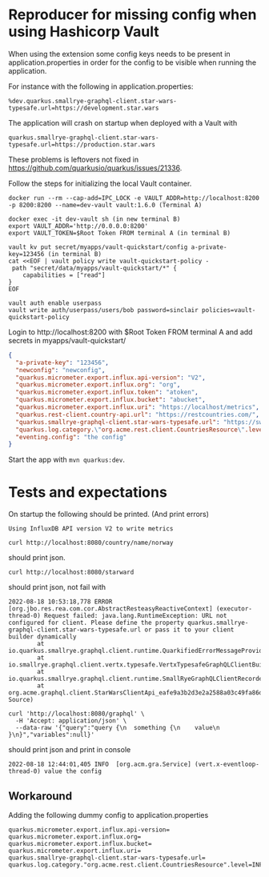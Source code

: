 # Reproducer for missing config when using Hashicorp Vault

When using the extension some config keys needs to be present in application.properties in order for the config to
be visible when running the application.

For instance with the following in application.properties:
```properties
%dev.quarkus.smallrye-graphql-client.star-wars-typesafe.url=https://development.star.wars
```
The application will crash on startup when deployed with a Vault with
```properties
quarkus.smallrye-graphql-client.star-wars-typesafe.url=https://production.star.wars
```

These problems is leftovers not fixed in https://github.com/quarkusio/quarkus/issues/21336.

Follow the steps for initializing the local Vault container.

```shell
docker run --rm --cap-add=IPC_LOCK -e VAULT_ADDR=http://localhost:8200 -p 8200:8200 --name=dev-vault vault:1.6.0 (Terminal A)
```
```shell
docker exec -it dev-vault sh (in new terminal B)
export VAULT_ADDR='http://0.0.0.0:8200'
export VAULT_TOKEN=$Root Token FROM terminal A (in terminal B)

vault kv put secret/myapps/vault-quickstart/config a-private-key=123456 (in terminal B)
cat <<EOF | vault policy write vault-quickstart-policy -
 path "secret/data/myapps/vault-quickstart/*" {
    capabilities = ["read"]
}
EOF

vault auth enable userpass
vault write auth/userpass/users/bob password=sinclair policies=vault-quickstart-policy
```    
    
Login to http://localhost:8200 with $Root Token FROM terminal A and add secrets in myapps/vault-quickstart/ 
```json
{
  "a-private-key": "123456",
  "newconfig": "newconfig",
  "quarkus.micrometer.export.influx.api-version": "V2",
  "quarkus.micrometer.export.influx.org": "org",
  "quarkus.micrometer.export.influx.token": "atoken",
  "quarkus.micrometer.export.influx.bucket": "abucket",
  "quarkus.micrometer.export.influx.uri": "https://localhost/metrics",
  "quarkus.rest-client.country-api.url": "https://restcountries.com/",
  "quarkus.smallrye-graphql-client.star-wars-typesafe.url": "https://swapi-graphql.netlify.app/.netlify/functions/index",
  "quarkus.log.category.\"org.acme.rest.client.CountriesResource\".level": "DEBUG",
  "eventing.config": "the config"
}
```

Start the app with `mvn quarkus:dev`.


# Tests and expectations
On startup the following should be printed. (And print errors)
```text
Using InfluxDB API version V2 to write metrics
```

```shell
curl http://localhost:8080/country/name/norway
```
should print json.

```shell
curl http://localhost:8080/starward
```
should print json, not fail with
```text
2022-08-18 10:53:18,778 ERROR [org.jbo.res.rea.com.cor.AbstractResteasyReactiveContext] (executor-thread-0) Request failed: java.lang.RuntimeException: URL not configured for client. Please define the property quarkus.smallrye-graphql-client.star-wars-typesafe.url or pass it to your client builder dynamically
        at io.quarkus.smallrye.graphql.client.runtime.QuarkifiedErrorMessageProvider.urlMissingErrorForNamedClient(QuarkifiedErrorMessageProvider.java:14)
        at io.smallrye.graphql.client.vertx.typesafe.VertxTypesafeGraphQLClientBuilder.build(VertxTypesafeGraphQLClientBuilder.java:124)
        at io.quarkus.smallrye.graphql.client.runtime.SmallRyeGraphQLClientRecorder.lambda$typesafeClientSupplier$0(SmallRyeGraphQLClientRecorder.java:20)
        at org.acme.graphql.client.StarWarsClientApi_eafe9a3b2d3e2a2588a03c49fa86dfd0a5185761_Synthetic_Bean.create(Unknown Source)
```

```shell
curl 'http://localhost:8080/graphql' \
  -H 'Accept: application/json' \
  --data-raw '{"query":"query {\n  something {\n    value\n  }\n}","variables":null}'
```
should print json and print in console
```text
2022-08-18 12:44:01,405 INFO  [org.acm.gra.Service] (vert.x-eventloop-thread-0) value the config
```

## Workaround
Adding the following dummy config to application.properties 
```properties
quarkus.micrometer.export.influx.api-version=
quarkus.micrometer.export.influx.org=
quarkus.micrometer.export.influx.bucket=
quarkus.micrometer.export.influx.uri=
quarkus.smallrye-graphql-client.star-wars-typesafe.url=
quarkus.log.category."org.acme.rest.client.CountriesResource".level=INFO
```